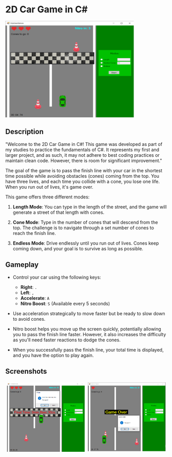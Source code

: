 # 2D Car Game in C#

<img src="./assets/gameplay.PNG" alt="Game Screenshot" width="400" height="300">

## Description

"Welcome to the 2D Car Game in C#! This game was developed as part of my studies to practice the fundamentals of C#. It represents my first and larger project, and as such, it may not adhere to best coding practices or maintain clean code. However, there is room for significant improvement."

The goal of the game is to pass the finish line with your car in the shortest time possible while avoiding obstacles (cones) coming from the top. You have three lives, and each time you collide with a cone, you lose one life. When you run out of lives, it's game over.

This game offers three different modes:

1. **Length Mode**: You can type in the length of the street, and the game will generate a street of that length with cones.

2. **Cone Mode**: Type in the number of cones that will descend from the top. The challenge is to navigate through a set number of cones to reach the finish line.

3. **Endless Mode**: Drive endlessly until you run out of lives. Cones keep coming down, and your goal is to survive as long as possible.

## Gameplay

- Control your car using the following keys:
  - **Right**: `.`
  - **Left**: `,`
  - **Accelerate**: `A`
  - **Nitro Boost**: `S` (Available every 5 seconds)
- Use acceleration strategically to move faster but be ready to slow down to avoid cones.
- Nitro boost helps you move up the screen quickly, potentially allowing you to pass the finish line faster. However, it also increases the difficulty as you'll need faster reactions to dodge the cones.

- When you successfully pass the finish line, your total time is displayed, and you have the option to play again.

## Screenshots

<div style="display: flex; justify-content: space-between;">

  <div style="flex: 1; padding: 5px;">
    <img src="./assets/winner.PNG" alt="Game Screenshot 1" width="400" >
  </div>

  <div style="flex: 1; padding: 5px;">
    <img src="./assets/game-over.PNG" alt="Game Screenshot 2" width="400" >
  </div>

</div>
